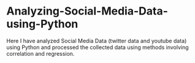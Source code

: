 # Analyzing-Social-Media-Data-using-Python
Here I have analyzed Social Media Data (twitter data and youtube data) using Python and processed the collected data using methods involving correlation and regression.
